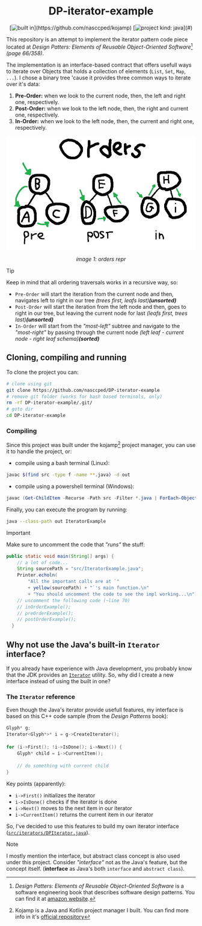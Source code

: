 <div align="center">

DP-iterator-example
===================

[![built in](https://img.shields.io/badge/built_in-kojamp_0.1.1-blue?)](https://github.com/nasccped/kojamp)
[![project kind: java](https://img.shields.io/badge/project_kind-java-orange?)](#)

</div>

This repository is an attempt to implement the iterator pattern code
piece located at _Design Patters: Elements of Reusable Object-Oriented Software_[^design-patterns-book]
_(page 66/358)_.


The implementation is an interface-based contract that offers usefull
ways to iterate over Objects that holds a collection of elements
(`List`, `Set`, `Map`, `...`). I chose a binary tree 'cause it
provides three common ways to iterate over it's data:

1. **Pre-Order:** when we look to the current node, then, the left
   and right one, respectively.
2. **Post-Order:** when we look to the left node, then, the right and
   current one, respectively.
3. **In-Order:** when we look to the left node, then, the current and
   right one, respectively.

<div align="center">

![image-01: orders repr](./images/orders-image.jpg)

_image 1: orders repr_

</div>

> [!TIP]
>
> Keep in mind that all ordering traversals works in a recursive way,
> so:
>
> - `Pre-Order` will start the iteration from the current node and
>   then, navigates left to right in our tree _(trees first, leafs
>   last)**(unsorted)**_
> - `Post-Order` will start the iteration from the left node and
>   then, goes to right in our tree, but leaving the current node for
>   last _(leafs first, trees last)**(unsorted)**_
> - `In-Order` will start from the _"most-left"_ subtree and navigate
>   to the _"most-right"_ by passing through the current node _(left
>   leaf - current node - right leaf schema)**(sorted)**_

## Cloning, compiling and running

To clone the project you can:

```sh
# clone using git
git clone https://github.com/nasccped/DP-iterator-example
# remove git folder (works for bash based terminals, only)
rm -rf DP-iterator-example/.git/
# goto dir
cd DP-iterator-example
```

### Compiling

Since this project was built under the kojamp[^kojamp] project
manager, you can use it to handle the project, or:

- compile using a bash terminal (Linux):
```sh
javac $(find src -type f -name **.java) -d out
```
- compile using a powershell terminal (Windows):
```powershell
javac (Get-ChildItem -Recurse -Path src -Filter *.java | ForEach-Object { $_.FullName }) -d out
```

Finally, you can execute the program by running:
```sh
java --class-path out IteratorExample
```

> [!IMPORTANT]
>
> Make sure to uncomment the code that _"runs"_ the stuff:
>
> ```java
> public static void main(String[] args) {
>     // a lot of code...
>     String sourcePath = "src/IteratorExample.java";
>     Printer.echoln(
>         "All the important calls are at `"
>         + yellow(sourcePath) + "`'s main function.\n"
>         + "You should uncomment the code to see the impl working...\n");
>     // uncomment the following code (~line 70)
>     // inOrderExample();
>     // preOrderExample();
>     // postOrderExample();
>   }
> ```

## Why not use the Java's built-in `Iterator` interface?

If you already have experience with Java development, you probably
know that the JDK provides an
[`Iterator`](https://docs.oracle.com/javase/8/docs/api/java/util/Iterator.html)
utility. So, why did I create a new interface instead of using the
built in one?

### The `Iterator` reference

Even though the Java's iterator provide usefull features, my
interface is based on this C++ code sample (from the _Design
Patterns_ book):

```cpp
Glyph* g;
Iterator<Glyph*>* i = g->CreateIterator();

for (i->First(); !i->IsDone(); i->Next()) {
    Glyph* child = i->CurrentItem();

    // do something with current child
}
```

Key points (apparently):
- `i->First()` initializes the iterator
- `i->IsDone()` checks if the iterator is done
- `i->Next()` moves to the next item in our iterator
- `i->CurrentItem()` returns the current item in our iterator

So, I've decided to use this features to build my own iterator
interface
([`src/iterators/DPIterator.java`](src/iterators/DPIterator.java)).

> [!NOTE]
>
> I mostly mention the interface, but abstract class concept is also
> used under this project. Consider _"interface"_ not as the Java's
> feature, but the concept itself. (**interface** as Java's both
> `interface` and `abstract class`).

[^design-patterns-book]: _Design Patters: Elements of Reusable Object-Oriented Software_
  is a software engineering book that describes software design
  patterns. You can find it at [amazon website](https://www.amazon.com/Design-Patterns-Elements-Reusable-Object-Oriented/dp/0201633612).

[^kojamp]: Kojamp is a Java and Kotlin project manager I built. You
  can find more info in it's
  [official repository](https://github.com/nasccped/kojamp)
